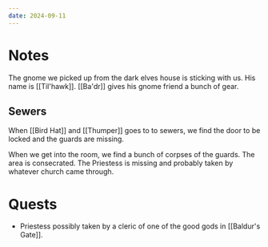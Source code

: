 ```yaml
---
date: 2024-09-11
---
```

# Notes

The gnome we picked up from the dark elves house is sticking with us. His name is [[Til'hawk]]. [[Ba'dr]] gives his gnome friend a bunch of gear.

## Sewers

When [[Bird Hat]] and [[Thumper]] goes to to sewers, we find the door to be locked and the guards are missing. 

When we get into the room, we find a bunch of corpses of the guards. The area is consecrated. The Priestess is missing and probably taken by whatever church came through.



# Quests

 * Priestess possibly taken by a cleric of one of the good gods in [[Baldur's Gate]].